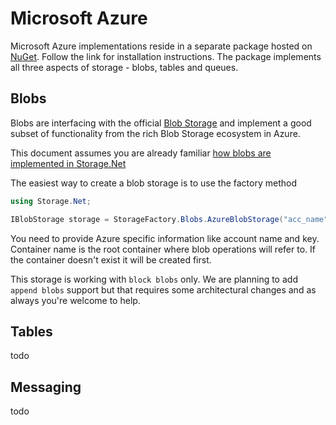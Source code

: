 # Microsoft Azure

Microsoft Azure implementations reside in a separate package hosted on [NuGet](https://www.nuget.org/packages/Storage.Net.Microsoft.Azure/). Follow the link for installation instructions. The package implements all three aspects of storage - blobs, tables and queues.

## Blobs

Blobs are interfacing with the official [Blob Storage](https://azure.microsoft.com/en-gb/services/storage/blobs/) and implement a good subset of functionality from the rich Blob Storage ecosystem in Azure.

This document assumes you are already familiar [how blobs are implemented in Storage.Net](../blob-storage/index.md)

The easiest way to create a blob storage is to use the factory method

```csharp
using Storage.Net;

IBlobStorage storage = StorageFactory.Blobs.AzureBlobStorage("acc_name", "acc_key", "container_name");
```

You need to provide Azure specific information like account name and key. Container name is the root container where blob operations will refer to. If the container doesn't exist it will be created first.

This storage is working with `block blobs` only. We are planning to add `append blobs` support but that requires some architectural changes and as always you're welcome to help.

## Tables

todo

## Messaging

todo